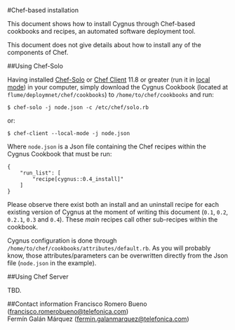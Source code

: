 #Chef-based installation

This document shows how to install Cygnus through Chef-based cookbooks and recipes, an automated software deployment tool.

This document does not give details about how to install any of the components of Chef.

##Using Chef-Solo

Having installed [Chef-Solo](http://docs.getchef.com/chef_solo.html) or [Chef Client](http://www.getchef.com/chef/install/) 11.8 or greater (run it in [local mode](http://docs.getchef.com/ctl_chef_client.html#run-in-local-mode)) in your computer, simply download the Cygnus Cookbook (located at `flume/deploymnet/chef/cookbooks`) to `/home/to/chef/cookbooks` and run:

    $ chef-solo -j node.json -c /etc/chef/solo.rb

or:

    $ chef-client --local-mode -j node.json

Where `node.json` is a Json file containing the Chef recipes within the Cygnus Cookbook that must be run:

    {
    	"run_list": [
        	"recipe[cygnus::0.4_install]"
        ]
    }

Please observe there exist both an install and an uninstall recipe for each existing version of Cygnus at the moment of writing this document (`0.1`, `0.2`, `0.2.1`, `0.3` and `0.4`). These <i>main</i> recipes call other sub-recipes within the cookbook.

Cygnus configuration is done through `/home/to/chef/cookbooks/attributes/default.rb`. As you will probably know, those attributes/parameters can be overwritten directly from the Json file (`node.json` in the example). 

##Using Chef Server

TBD.

##Contact information
Francisco Romero Bueno (francisco.romerobueno@telefonica.com)
<br>
Fermín Galán Márquez (fermin.galanmarquez@telefonica.com) 